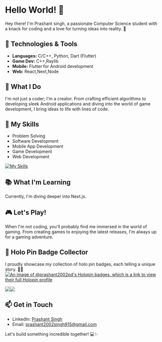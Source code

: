 # Hello World! 👋

Hey there! I'm Prashant singh, a passionate Computer Science student with a knack for coding and a love for turning ideas into reality. 🚀

## 🔧 Technologies & Tools
- **Languages:** C/C++, Python, Dart (Flutter)
- **Game Dev:** C++,Raylib
- **Mobile:** Flutter for Android development
- **Web:** React,Next,Node

## 🌟 What I Do
I'm not just a coder; I'm a creator. From crafting efficient algorithms to developing sleek Android applications and diving into the world of game development, I bring ideas to life with lines of code.

## 🚀 My Skills
- Problem Solving
- Software Development
- Mobile App Development
- Game Development
- Web Development

[![My Skills](https://skillicons.dev/icons?i=js,html,css,java,python,c,cpp,kali,git,linux,mongodb,mysql,react)](https://skillicons.dev)

## 📚 What I'm Learning
Currently, I'm diving deeper into Next.js.

## 🎮 Let's Play!
When I'm not coding, you'll probably find me immersed in the world of gaming. From creating games to enjoying the latest releases, I'm always up for a gaming adventure.

## 🌈 Holo Pin Badge Collector
I proudly showcase my collection of holo pin badges, each telling a unique story. 🌟✨
[![An image of @prashant2002pd's Holopin badges, which is a link to view their full Holopin profile](https://holopin.me/prashant2002pd)](https://holopin.io/@prashant2002pd)

![](https://github-readme-stats.vercel.app/api?username=prashant2002pd&hide_title=false&hide_rank=false&show_icons=true&include_all_commits=true&count_private=true&disable_animations=false&theme=dracula&locale=en&hide_border=false&order=1%22%20height=%22150%22%20alt=%22stats%20graph)![](https://github-readme-stats.vercel.app/api/top-langs?username=prashant2002pd&locale=en&hide_title=false&layout=compact&card_width=320&langs_count=5&theme=dracula&hide_border=false&order=2%22%20height=%22150%22%20alt=%22languages%20graph)



## 📫 Get in Touch
- LinkedIn: [Prashant Singh](https://www.linkedin.com/in/prashant-singh-a54b70229?utm_source=share&utm_campaign=share_via&utm_content=profile&utm_medium=android_app)
- Email: prashant2002singh915@gmail.com

Let's build something incredible together! 💻✨
